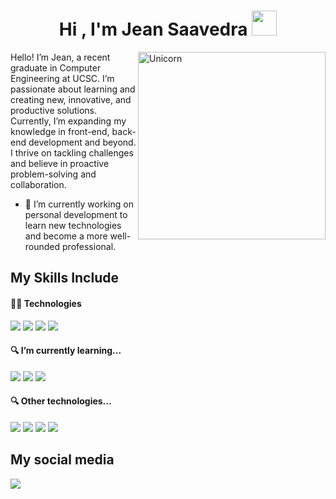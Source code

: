 <h1 align="center"><b>Hi , I'm Jean Saavedra </b><img src="https://i.giphy.com/media/v1.Y2lkPTc5MGI3NjExM3RrZzhoNnozZDdyZjEwamduY3ZhZjRqM2E3em53ZzVnM2Q0bzVzYyZlcD12MV9pbnRlcm5hbF9naWZfYnlfaWQmY3Q9cw/i99VfFMRAbd1Psrteb/giphy.gif" width="40"></h1>
<!--  -->

<img align="right" width=300px alt="Unicorn" src="https://i.giphy.com/media/v1.Y2lkPTc5MGI3NjExb3EwODl2eHI3ZW9uejhhc2V0aXp4Y25rZGNvOWNzMWljNjliczRwbSZlcD12MV9pbnRlcm5hbF9naWZfYnlfaWQmY3Q9cw/mAZf4H4Pi0wwlj3ZAw/giphy.gif" />

Hello! I’m Jean, a recent graduate in Computer Engineering at UCSC. I’m passionate about learning and creating new, innovative, and productive solutions. Currently, I’m expanding my knowledge in front-end, back-end development and beyond.
I thrive on tackling challenges and believe in proactive problem-solving and collaboration.

- 🔭 I’m currently working on personal development to learn new technologies and become a more well-rounded professional.

## My Skills Include
<h4>👨‍💻 Technologies</h4>
<span> 
  <img src="https://img.shields.io/badge/Laravel-FF2D20?style=for-the-badge&logo=laravel&logoColor=white">
  <img src="https://img.shields.io/badge/CSS3-1572B6?style=for-the-badge&logo=css3&logoColor=white">
  <img src="https://img.shields.io/badge/JavaScript-F7DF1E?style=for-the-badge&logo=javascript&logoColor=black">
  <img src="https://img.shields.io/badge/Bootstrap-7952B3?style=for-the-badge&logo=bootstrap&logoColor=white">
</span>

<h4>🔍 I’m currently learning...</h4>
<span> 
<img src="https://img.shields.io/badge/React-61DAFB?style=for-the-badge&logo=react&logoColor=black">
  <img src="https://img.shields.io/badge/Node.js-339933?style=for-the-badge&logo=node.js&logoColor=white">
  <img src="https://img.shields.io/badge/Tailwind_CSS-38B2AC?style=for-the-badge&logo=tailwindcss&logoColor=white">
</span>

<h4>🔍 Other technologies...</h4>
<span> 
  <img src="https://img.shields.io/badge/Git-F05032?style=for-the-badge&logo=git&logoColor=white">
  <img src="https://img.shields.io/badge/MySQL-00000F?style=for-the-badge&logo=mysql&logoColor=white">
  <img src="https://img.shields.io/badge/Scrum-6DB33F?style=for-the-badge&logo=Scrum&logoColor=white">
  <img src="https://img.shields.io/badge/phpMyAdmin-6C78AF?style=for-the-badge&logo=phpmyadmin&logoColor=white">
</span>

## My social media
<a href="https://www.linkedin.com/in/jean-carlos-saavedra-ya%C3%B1ez-268b69328/">
    <img src="https://img.shields.io/badge/LinkedIn-0A66C2?style=for-the-badge&logo=linkedin&logoColor=white">
</a>
<!--
**JeannD3V/JeannD3V** is a ✨ _special_ ✨ repository because its `README.md` (this file) appears on your GitHub profile.

Here are some ideas to get you started:

- 👯 I’m looking to collaborate on ...
- 🤔 I’m looking for help with ...
- 💬 Ask me about ...
- 📫 How to reach me: ...
- 😄 Pronouns: ...
- ⚡ Fun fact: ...
-->


